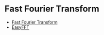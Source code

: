 # Fast Fourier Transform
* [Fast Fourier Transform](https://en.wikipedia.org/wiki/Fast_Fourier_transform)
* [EasyFFT](https://create.arduino.cc/projecthub/abhilashpatel121/easyfft-fast-fourier-transform-fft-for-arduino-9d2677)
